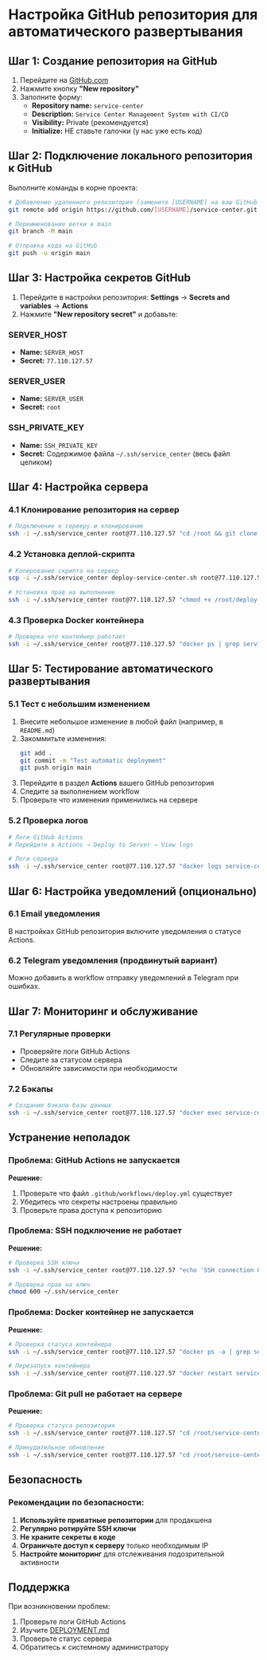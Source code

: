 # Настройка GitHub репозитория для автоматического развертывания

## Шаг 1: Создание репозитория на GitHub

1. Перейдите на [GitHub.com](https://github.com)
2. Нажмите кнопку **"New repository"**
3. Заполните форму:
   - **Repository name:** `service-center`
   - **Description:** `Service Center Management System with CI/CD`
   - **Visibility:** Private (рекомендуется)
   - **Initialize:** НЕ ставьте галочки (у нас уже есть код)

## Шаг 2: Подключение локального репозитория к GitHub

Выполните команды в корне проекта:

```bash
# Добавление удаленного репозитория (замените [USERNAME] на ваш GitHub username)
git remote add origin https://github.com/[USERNAME]/service-center.git

# Переименование ветки в main
git branch -M main

# Отправка кода на GitHub
git push -u origin main
```

## Шаг 3: Настройка секретов GitHub

1. Перейдите в настройки репозитория: **Settings** → **Secrets and variables** → **Actions**
2. Нажмите **"New repository secret"** и добавьте:

### SERVER_HOST
- **Name:** `SERVER_HOST`
- **Secret:** `77.110.127.57`

### SERVER_USER
- **Name:** `SERVER_USER`
- **Secret:** `root`

### SSH_PRIVATE_KEY
- **Name:** `SSH_PRIVATE_KEY`
- **Secret:** Содержимое файла `~/.ssh/service_center` (весь файл целиком)

## Шаг 4: Настройка сервера

### 4.1 Клонирование репозитория на сервер

```bash
# Подключение к серверу и клонирование
ssh -i ~/.ssh/service_center root@77.110.127.57 "cd /root && git clone https://github.com/[USERNAME]/service-center.git"
```

### 4.2 Установка деплой-скрипта

```bash
# Копирование скрипта на сервер
scp -i ~/.ssh/service_center deploy-service-center.sh root@77.110.127.57:/root/

# Установка прав на выполнение
ssh -i ~/.ssh/service_center root@77.110.127.57 "chmod +x /root/deploy-service-center.sh"
```

### 4.3 Проверка Docker контейнера

```bash
# Проверка что контейнер работает
ssh -i ~/.ssh/service_center root@77.110.127.57 "docker ps | grep service-center"
```

## Шаг 5: Тестирование автоматического развертывания

### 5.1 Тест с небольшим изменением

1. Внесите небольшое изменение в любой файл (например, в `README.md`)
2. Закоммитьте изменения:
   ```bash
   git add .
   git commit -m "Test automatic deployment"
   git push origin main
   ```
3. Перейдите в раздел **Actions** вашего GitHub репозитория
4. Следите за выполнением workflow
5. Проверьте что изменения применились на сервере

### 5.2 Проверка логов

```bash
# Логи GitHub Actions
# Перейдите в Actions → Deploy to Server → View logs

# Логи сервера
ssh -i ~/.ssh/service_center root@77.110.127.57 "docker logs service-center-service-center-1 --tail 20"
```

## Шаг 6: Настройка уведомлений (опционально)

### 6.1 Email уведомления
В настройках GitHub репозитория включите уведомления о статусе Actions.

### 6.2 Telegram уведомления (продвинутый вариант)
Можно добавить в workflow отправку уведомлений в Telegram при ошибках.

## Шаг 7: Мониторинг и обслуживание

### 7.1 Регулярные проверки
- Проверяйте логи GitHub Actions
- Следите за статусом сервера
- Обновляйте зависимости при необходимости

### 7.2 Бэкапы
```bash
# Создание бэкапа базы данных
ssh -i ~/.ssh/service_center root@77.110.127.57 "docker exec service-center-service-center-1 cp /app/instance/service_center.db /app/backup_$(date +%Y%m%d_%H%M%S).db"
```

## Устранение неполадок

### Проблема: GitHub Actions не запускается
**Решение:**
1. Проверьте что файл `.github/workflows/deploy.yml` существует
2. Убедитесь что секреты настроены правильно
3. Проверьте права доступа к репозиторию

### Проблема: SSH подключение не работает
**Решение:**
```bash
# Проверка SSH ключа
ssh -i ~/.ssh/service_center root@77.110.127.57 "echo 'SSH connection OK'"

# Проверка прав на ключ
chmod 600 ~/.ssh/service_center
```

### Проблема: Docker контейнер не запускается
**Решение:**
```bash
# Проверка статуса контейнера
ssh -i ~/.ssh/service_center root@77.110.127.57 "docker ps -a | grep service-center"

# Перезапуск контейнера
ssh -i ~/.ssh/service_center root@77.110.127.57 "docker restart service-center-service-center-1"
```

### Проблема: Git pull не работает на сервере
**Решение:**
```bash
# Проверка статуса репозитория
ssh -i ~/.ssh/service_center root@77.110.127.57 "cd /root/service-center && git status"

# Принудительное обновление
ssh -i ~/.ssh/service_center root@77.110.127.57 "cd /root/service-center && git fetch && git reset --hard origin/main"
```

## Безопасность

### Рекомендации по безопасности:
1. **Используйте приватные репозитории** для продакшена
2. **Регулярно ротируйте SSH ключи**
3. **Не храните секреты в коде**
4. **Ограничьте доступ к серверу** только необходимым IP
5. **Настройте мониторинг** для отслеживания подозрительной активности

## Поддержка

При возникновении проблем:
1. Проверьте логи GitHub Actions
2. Изучите [DEPLOYMENT.md](DEPLOYMENT.md)
3. Проверьте статус сервера
4. Обратитесь к системному администратору
